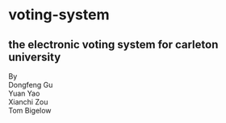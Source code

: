 # voting-system
the electronic voting system for carleton university
-----------------------------------
  
By  
Dongfeng Gu  
Yuan Yao  
Xianchi Zou  
Tom Bigelow
